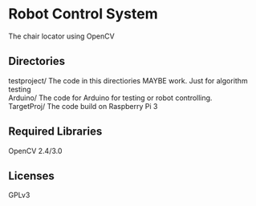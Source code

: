 # Robot Control System 
The chair locator using OpenCV

## Directories
testproject/    The code in this directiories MAYBE work. Just for algorithm testing  
Arduino/        The code for Arduino for testing or robot controlling.  
TargetProj/     The code build on Raspberry Pi 3  


## Required Libraries
OpenCV 2.4/3.0

## Licenses
GPLv3
